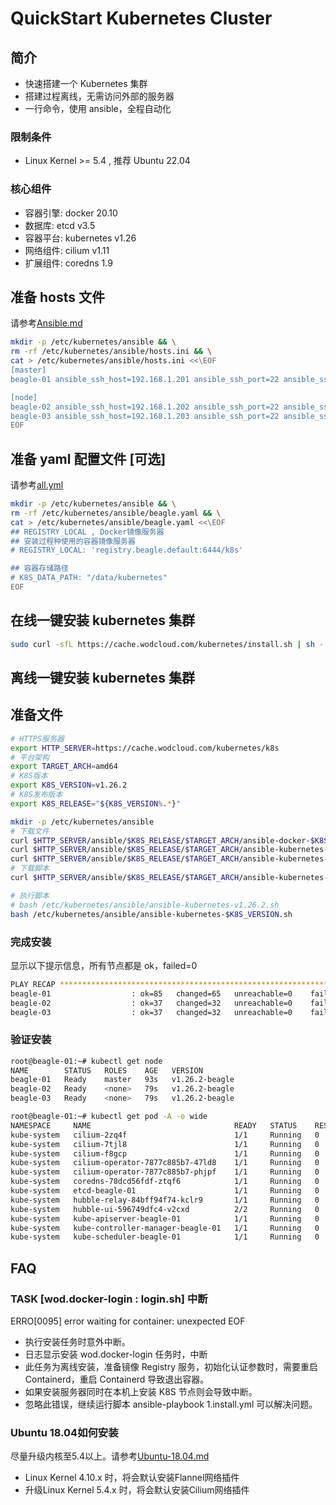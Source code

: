 # QuickStart Kubernetes Cluster

## 简介

- 快速搭建一个 Kubernetes 集群
- 搭建过程离线，无需访问外部的服务器
- 一行命令，使用 ansible，全程自动化

### 限制条件

- Linux Kernel >= 5.4 , 推荐 Ubuntu 22.04

### 核心组件

- 容器引擎: docker 20.10
- 数据库: etcd v3.5
- 容器平台: kubernetes v1.26
- 网络组件: cilium v1.11
- 扩展组件: coredns 1.9

## 准备 hosts 文件

请参考[Ansible.md](./docs/Ansible.md)

```bash
mkdir -p /etc/kubernetes/ansible && \
rm -rf /etc/kubernetes/ansible/hosts.ini && \
cat > /etc/kubernetes/ansible/hosts.ini <<\EOF
[master]
beagle-01 ansible_ssh_host=192.168.1.201 ansible_ssh_port=22 ansible_ssh_user=root

[node]
beagle-02 ansible_ssh_host=192.168.1.202 ansible_ssh_port=22 ansible_ssh_user=root
beagle-03 ansible_ssh_host=192.168.1.203 ansible_ssh_port=22 ansible_ssh_user=root
EOF
```

## 准备 yaml 配置文件 [可选]

请参考[all.yml](./linux/group_vars/all.yml)

```bash
mkdir -p /etc/kubernetes/ansible && \
rm -rf /etc/kubernetes/ansible/beagle.yaml && \
cat > /etc/kubernetes/ansible/beagle.yaml <<\EOF
## REGISTRY_LOCAL , Docker镜像服务器
## 安装过程种使用的容器镜像服务器
# REGISTRY_LOCAL: 'registry.beagle.default:6444/k8s'

## 容器存储路径
# K8S_DATA_PATH: "/data/kubernetes"
EOF
```

## 在线一键安装 kubernetes 集群

```bash
sudo curl -sfL https://cache.wodcloud.com/kubernetes/install.sh | sh -
```

## 离线一键安装 kubernetes 集群

## 准备文件

```bash
# HTTPS服务器
export HTTP_SERVER=https://cache.wodcloud.com/kubernetes/k8s
# 平台架构
export TARGET_ARCH=amd64
# K8S版本
export K8S_VERSION=v1.26.2
# K8S发布版本
export K8S_RELEASE="${K8S_VERSION%.*}"

mkdir -p /etc/kubernetes/ansible
# 下载文件
curl $HTTP_SERVER/ansible/$K8S_RELEASE/$TARGET_ARCH/ansible-docker-$K8S_VERSION-$TARGET_ARCH.tgz > /etc/kubernetes/ansible/ansible-docker-$K8S_VERSION-$TARGET_ARCH.tgz
curl $HTTP_SERVER/ansible/$K8S_RELEASE/$TARGET_ARCH/ansible-kubernetes-images-$K8S_VERSION-$TARGET_ARCH.tgz > /etc/kubernetes/ansible/ansible-kubernetes-images-$K8S_VERSION-$TARGET_ARCH.tgz
curl $HTTP_SERVER/ansible/$K8S_RELEASE/$TARGET_ARCH/ansible-kubernetes-$K8S_VERSION-$TARGET_ARCH.tgz > /etc/kubernetes/ansible/ansible-kubernetes-$K8S_VERSION-$TARGET_ARCH.tgz
# 下载脚本
curl $HTTP_SERVER/ansible/$K8S_RELEASE/$TARGET_ARCH/ansible-kubernetes-$K8S_VERSION.sh > /etc/kubernetes/ansible/ansible-kubernetes-$K8S_VERSION.sh

# 执行脚本
# bash /etc/kubernetes/ansible/ansible-kubernetes-v1.26.2.sh
bash /etc/kubernetes/ansible/ansible-kubernetes-$K8S_VERSION.sh
```

### 完成安装

显示以下提示信息，所有节点都是 ok，failed=0

```bash
PLAY RECAP *******************************************************************************************************
beagle-01                  : ok=85   changed=65   unreachable=0    failed=0    skipped=23   rescued=0    ignored=6
beagle-02                  : ok=37   changed=32   unreachable=0    failed=0    skipped=6    rescued=0    ignored=1
beagle-03                  : ok=37   changed=32   unreachable=0    failed=0    skipped=6    rescued=0    ignored=1
```

### 验证安装

```bash
root@beagle-01:~# kubectl get node
NAME        STATUS   ROLES    AGE   VERSION
beagle-01   Ready    master   93s   v1.26.2-beagle
beagle-02   Ready    <none>   79s   v1.26.2-beagle
beagle-03   Ready    <none>   79s   v1.26.2-beagle

root@beagle-01:~# kubectl get pod -A -o wide
NAMESPACE     NAME                                READY   STATUS    RESTARTS   AGE   IP              NODE        NOMINATED NODE   READINESS GATES
kube-system   cilium-2zq4f                        1/1     Running   0          76s   192.168.1.202   beagle-02   <none>           <none>
kube-system   cilium-7tjl8                        1/1     Running   0          76s   192.168.1.203   beagle-03   <none>           <none>
kube-system   cilium-f8gcp                        1/1     Running   0          76s   192.168.1.201   beagle-01   <none>           <none>
kube-system   cilium-operator-7877c885b7-47ld8    1/1     Running   0          76s   192.168.1.202   beagle-02   <none>           <none>
kube-system   cilium-operator-7877c885b7-phjpf    1/1     Running   0          76s   192.168.1.203   beagle-03   <none>           <none>
kube-system   coredns-78dcd56fdf-ztqf6            1/1     Running   0          74s   10.2.0.134      beagle-01   <none>           <none>
kube-system   etcd-beagle-01                      1/1     Running   0          97s   192.168.1.201   beagle-01   <none>           <none>
kube-system   hubble-relay-84bff94f74-kclr9       1/1     Running   0          76s   10.2.0.234      beagle-01   <none>           <none>
kube-system   hubble-ui-596749dfc4-v2cxd          2/2     Running   0          76s   10.2.0.248      beagle-01   <none>           <none>
kube-system   kube-apiserver-beagle-01            1/1     Running   0          89s   192.168.1.201   beagle-01   <none>           <none>
kube-system   kube-controller-manager-beagle-01   1/1     Running   0          99s   192.168.1.201   beagle-01   <none>           <none>
kube-system   kube-scheduler-beagle-01            1/1     Running   0          99s   192.168.1.201   beagle-01   <none>           <none>
```

## FAQ

### TASK [wod.docker-login : login.sh] 中断

ERRO[0095] error waiting for container: unexpected EOF

- 执行安装任务时意外中断。
- 日志显示安装 wod.docker-login 任务时，中断
- 此任务为离线安装，准备镜像 Registry 服务，初始化认证参数时，需要重启 Containerd，重启 Containerd 导致退出容器。
- 如果安装服务器同时在本机上安装 K8S 节点则会导致中断。
- 忽略此错误，继续运行脚本 ansible-playbook 1.install.yml 可以解决问题。

### Ubuntu 18.04如何安装

尽量升级内核至5.4以上。请参考[Ubuntu-18.04.md](./docs/Ubuntu-18.04.md)

- Linux Kernel 4.10.x 时，将会默认安装Flannel网络插件
- 升级Linux Kernel 5.4.x 时，将会默认安装Cilium网络插件
